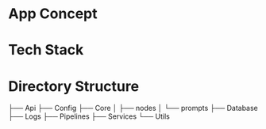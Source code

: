 # App Concept



# Tech Stack




# Directory Structure

├── Api
├── Config
├── Core
│   ├── nodes
│   └── prompts
├── Database
├── Logs
├── Pipelines
├── Services
└── Utils